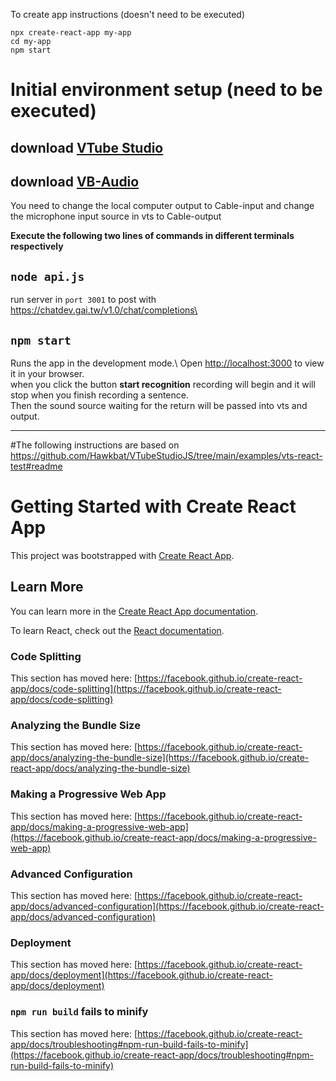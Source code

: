 To create app instructions (doesn't need to be executed)
```
npx create-react-app my-app
cd my-app
npm start
```
# Initial environment setup (need to be executed)

## download [VTube Studio](https://denchisoft.com/)
## download [VB-Audio](https://vb-audio.com/Cable/)
You need to change the local computer output to Cable-input and change the microphone input source in vts to Cable-output

**Execute the following two lines of commands in different terminals respectively**

## `node api.js` 
run server in `port 3001` to post with https://chatdev.gai.tw/v1.0/chat/completions\
## `npm start` 
Runs the app in the development mode.\ 
Open [http://localhost:3000](http://localhost:3000) to view it in your browser.\
when you click the button **start recognition** recording will begin and it will stop when you finish recording a sentence.\
Then the sound source waiting for the return will be passed into vts and output.



--------------------------------
#The following instructions are based on https://github.com/Hawkbat/VTubeStudioJS/tree/main/examples/vts-react-test#readme

# Getting Started with Create React App

This project was bootstrapped with [Create React App](https://github.com/facebook/create-react-app).

## Learn More

You can learn more in the [Create React App documentation](https://facebook.github.io/create-react-app/docs/getting-started).

To learn React, check out the [React documentation](https://reactjs.org/).

### Code Splitting

This section has moved here: [https://facebook.github.io/create-react-app/docs/code-splitting](https://facebook.github.io/create-react-app/docs/code-splitting)

### Analyzing the Bundle Size

This section has moved here: [https://facebook.github.io/create-react-app/docs/analyzing-the-bundle-size](https://facebook.github.io/create-react-app/docs/analyzing-the-bundle-size)

### Making a Progressive Web App

This section has moved here: [https://facebook.github.io/create-react-app/docs/making-a-progressive-web-app](https://facebook.github.io/create-react-app/docs/making-a-progressive-web-app)

### Advanced Configuration

This section has moved here: [https://facebook.github.io/create-react-app/docs/advanced-configuration](https://facebook.github.io/create-react-app/docs/advanced-configuration)

### Deployment

This section has moved here: [https://facebook.github.io/create-react-app/docs/deployment](https://facebook.github.io/create-react-app/docs/deployment)

### `npm run build` fails to minify

This section has moved here: [https://facebook.github.io/create-react-app/docs/troubleshooting#npm-run-build-fails-to-minify](https://facebook.github.io/create-react-app/docs/troubleshooting#npm-run-build-fails-to-minify)
